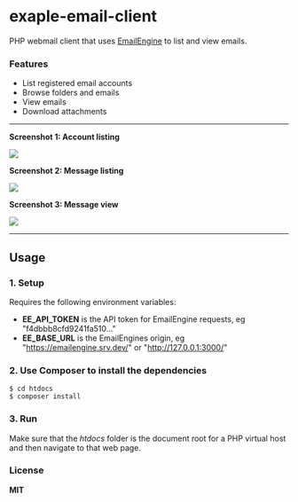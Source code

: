 # exaple-email-client

PHP webmail client that uses [EmailEngine](https://emailengine.app) to list and view emails.

### Features

- List registered email accounts
- Browse folders and emails
- View emails
- Download attachments

---

**Screenshot 1: Account listing**

![](https://cldup.com/8XmKK1OWMd.png)

**Screenshot 2: Message listing**

![](https://cldup.com/KS5K_u19Gc.png)

**Screenshot 3: Message view**

![](https://cldup.com/-lM3nzgRml.png)

---

## Usage

### 1\. Setup

Requires the following environment variables:

- **EE_API_TOKEN** is the API token for EmailEngine requests, eg "f4dbbb8cfd9241fa510..."
- **EE_BASE_URL** is the EmailEngines origin, eg "https://emailengine.srv.dev/" or "http://127.0.0.1:3000/"

### 2\. Use Composer to install the dependencies

```
$ cd htdocs
$ composer install
```

### 3\. Run

Make sure that the _htdocs_ folder is the document root for a PHP virtual host and then navigate to that web page.

### License

**MIT**
